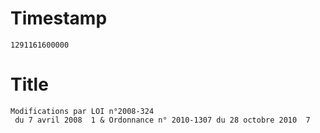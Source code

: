 # Timestamp
```
1291161600000
```

# Title
```
Modifications par LOI n°2008-324
 du 7 avril 2008  1 & Ordonnance n° 2010-1307 du 28 octobre 2010  7
```